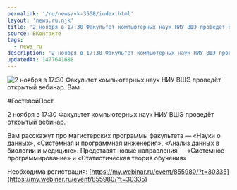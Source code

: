 ```yaml
---
permalink: '/ru/news/vk-3558/index.html'
layout: 'news.ru.njk'
title: '2 ноября в 17:30 Факультет компьютерных наук НИУ ВШЭ проведёт открытый вебинар.'
source: ВКонтакте
tags:
  - news_ru
description: '2 ноября в 17:30 Факультет компьютерных наук НИУ ВШЭ проведёт открытый вебинар.'
updatedAt: 1477641688
---
```

![2 ноября в 17:30 Факультет компьютерных наук НИУ ВШЭ проведёт открытый вебинар. Вам](https://sun9-36.userapi.com/impf/c636829/v636829484/35c53/AgLUbJgwuSg.jpg?size=1280x665&quality=96&sign=9f632aea1342b4fdfeb5e3ec43b71e6c&c_uniq_tag=nTRprSrkCIdrCj-Kw-jP5w5xszkzl9FkB04qISkQCZM&type=album)

#ГостевойПост

2 ноября в 17:30 Факультет компьютерных наук НИУ ВШЭ проведёт открытый вебинар.

Вам расскажут про магистерских программы факультета — «Науки о данных», «Системная и программная инженерия», «Анализ данных в биологии и медицине». Представят новые направления — «Системное программирование» и «Статистическая теория обучения»

Необходима регистрация: [https://my.webinar.ru/event/855980/?t=30335](https://my.webinar.ru/event/855980/?t=30335)
